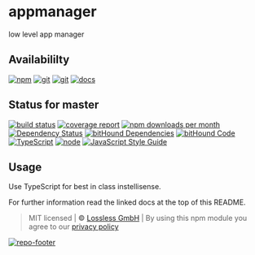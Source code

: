 # appmanager

low level app manager

## Availabililty

[![npm](https://pushrocks.gitlab.io/assets/repo-button-npm.svg)](https://www.npmjs.com/package/appmanager)
[![git](https://pushrocks.gitlab.io/assets/repo-button-git.svg)](https://GitLab.com/pushrocks/appmanager)
[![git](https://pushrocks.gitlab.io/assets/repo-button-mirror.svg)](https://github.com/pushrocks/appmanager)
[![docs](https://pushrocks.gitlab.io/assets/repo-button-docs.svg)](https://pushrocks.gitlab.io/appmanager/)

## Status for master

[![build status](https://GitLab.com/pushrocks/appmanager/badges/master/build.svg)](https://GitLab.com/pushrocks/appmanager/commits/master)
[![coverage report](https://GitLab.com/pushrocks/appmanager/badges/master/coverage.svg)](https://GitLab.com/pushrocks/appmanager/commits/master)
[![npm downloads per month](https://img.shields.io/npm/dm/appmanager.svg)](https://www.npmjs.com/package/appmanager)
[![Dependency Status](https://david-dm.org/pushrocks/appmanager.svg)](https://david-dm.org/pushrocks/appmanager)
[![bitHound Dependencies](https://www.bithound.io/github/pushrocks/appmanager/badges/dependencies.svg)](https://www.bithound.io/github/pushrocks/appmanager/master/dependencies/npm)
[![bitHound Code](https://www.bithound.io/github/pushrocks/appmanager/badges/code.svg)](https://www.bithound.io/github/pushrocks/appmanager)
[![TypeScript](https://img.shields.io/badge/TypeScript-2.x-blue.svg)](https://nodejs.org/dist/latest-v6.x/docs/api/)
[![node](https://img.shields.io/badge/node->=%206.x.x-blue.svg)](https://nodejs.org/dist/latest-v6.x/docs/api/)
[![JavaScript Style Guide](https://img.shields.io/badge/code%20style-standard-brightgreen.svg)](http://standardjs.com/)

## Usage

Use TypeScript for best in class instellisense.

For further information read the linked docs at the top of this README.

> MIT licensed | **&copy;** [Lossless GmbH](https://lossless.gmbh)
> | By using this npm module you agree to our [privacy policy](https://lossless.gmbH/privacy.html)

[![repo-footer](https://pushrocks.gitlab.io/assets/repo-footer.svg)](https://push.rocks)
